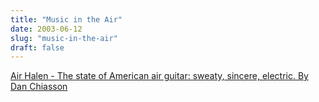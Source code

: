 ```yaml
---
title: "Music in the Air"
date: 2003-06-12
slug: "music-in-the-air"
draft: false
---
```

[Air Halen - The state of American air guitar: sweaty, sincere, electric. By Dan Chiasson](https://web.archive.org/web/20030811085453/http://slate.msn.com/id/2084248/)